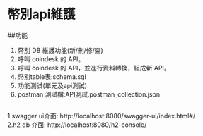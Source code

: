 # 幣別api維護   

##功能  
1. 幣別 DB 維護功能(新/刪/修/查)  
2. 呼叫 coindesk 的 API。  
3. 呼叫 coindesk 的 API，並進行資料轉換，組成新 API。
4. 幣別table表:schema.sql  
5. 功能測試(單元及api測試)
6. postman 測試檔:API測試.postman_collection.json  

##
1.swagger ui介面:  http://localhost:8080/swagger-ui/index.html#/  
2.h2 db 介面: http://localhost:8080/h2-console/  

